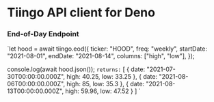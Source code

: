 # Tiingo API client for Deno
### End-of-Day Endpoint
`let hood = await tiingo.eod({
  ticker: "HOOD",
  freq: "weekly",
  startDate: "2021-08-01",
  endDate: "2021-08-14",
  columns: ["high", "low"],
});

console.log(await hood.json());
`
returns:
`
[
  { date: "2021-07-30T00:00:00.000Z", high: 40.25, low: 33.25 },
  { date: "2021-08-06T00:00:00.000Z", high: 85, low: 35.3 },
  { date: "2021-08-13T00:00:00.000Z", high: 59.96, low: 47.52 }
]
`